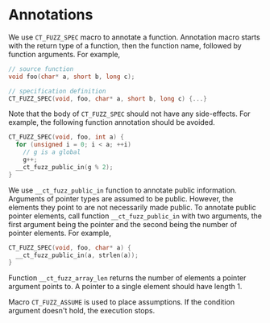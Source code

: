 # Annotations

We use `CT_FUZZ_SPEC` macro to annotate a function. Annotation macro starts with the return type of a function, then the function name, followed by function arguments. For example,
```C
// source function
void foo(char* a, short b, long c);

// specification definition
CT_FUZZ_SPEC(void, foo, char* a, short b, long c) {...}
```

Note that the body of `CT_FUZZ_SPEC` should not have any side-effects. For example, the following function annotation should be avoided.
```C
CT_FUZZ_SPEC(void, foo, int a) {
  for (unsigned i = 0; i < a; ++i)
    // g is a global
    g++;
  __ct_fuzz_public_in(g % 2);
}
```

We use `__ct_fuzz_public_in` function to annotate public information. Arguments of pointer types are assumed to be public. However, the elements they point to are not necessarily made public. To annotate public pointer elements, call function `__ct_fuzz_public_in` with two arguments, the first argument being the pointer and the second being the number of pointer elements. For example,
```C
CT_FUZZ_SPEC(void, foo, char* a) {
  __ct_fuzz_public_in(a, strlen(a));
}
```


Function `__ct_fuzz_array_len` returns the number of elements a pointer argument points to. A pointer to a single element should have length 1.

Macro `CT_FUZZ_ASSUME` is used to place assumptions. If the condition argument doesn't hold, the execution stops.
